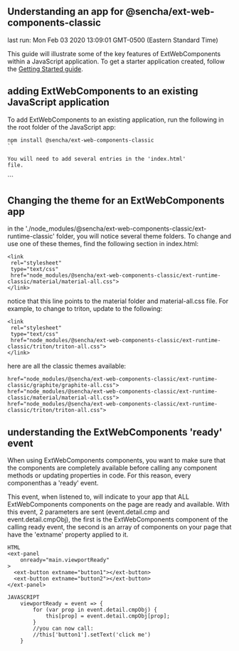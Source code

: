 ## Understanding an app for @sencha/ext-web-components-classic

last run: Mon Feb 03 2020 13:09:01 GMT-0500 (Eastern Standard Time)

This guide will illustrate some of the key features of ExtWebComponents within a JavaScript application.
To get a starter application created,
follow the [Getting Started guide](https://github.com/sencha/ext-web-components/blob/ext-web-components-7.1.1/packages/ext-web-components-classic/GETTING_STARTED.md).

## adding ExtWebComponents to an existing JavaScript application

To add ExtWebComponents to an existing application, run the following
in the root folder of the JavaScript app:

```
npm install @sencha/ext-web-components-classic
``

You will need to add several entries in the 'index.html'
file.

```
<script
 src="./node_modules/@sencha/ext-web-components-classic/ext-runtime-classic/classic.engine.js">
</script>
<link
 rel="stylesheet"
 type="text/css"
 href="node_modules/@sencha/ext-web-components-classic/ext-runtime-classic/material/material-all.css">
</link>
```


## Changing the theme for an ExtWebComponents app

in the './node_modules/@sencha/ext-web-components-classic/ext-runtime-classic' folder, you will notice several theme folders.  To change
and use one of these themes, find the following section in index.html:

```
<link
 rel="stylesheet"
 type="text/css"
 href="node_modules/@sencha/ext-web-components-classic/ext-runtime-classic/material/material-all.css">
</link>
```

notice that this line points to the material folder and material-all.css file.  For example, to change to triton, update to the following:

```
<link
 rel="stylesheet"
 type="text/css"
 href="node_modules/@sencha/ext-web-components-classic/ext-runtime-classic/triton/triton-all.css">
</link>
```


here are all the classic themes available:

```
href="node_modules/@sencha/ext-web-components-classic/ext-runtime-classic/graphite/graphite-all.css">
href="node_modules/@sencha/ext-web-components-classic/ext-runtime-classic/material/material-all.css">
href="node_modules/@sencha/ext-web-components-classic/ext-runtime-classic/triton/triton-all.css">
```




## understanding the ExtWebComponents 'ready' event

When using ExtWebComponents components, you want to make sure that the components are completely available
before calling any component methods or updating properties in code.
For this reason, every componenthas a 'ready' event.

This event, when listened to, will indicate to your app that ALL ExtWebComponents components on the page are
ready and available.  With this event, 2 parameters are sent (event.detail.cmp and event.detail.cmpObj), the first is the ExtWebComponents component of
the calling ready event,
the second is an array of components on your page that have the 'extname' property applied to it.

```
HTML
<ext-panel
    onready="main.viewportReady"
>
  <ext-button extname="button1"></ext-button>
  <ext-button extname="button2"></ext-button>
</ext-panel>

JAVASCRIPT
    viewportReady = event => {
        for (var prop in event.detail.cmpObj) {
            this[prop] = event.detail.cmpObj[prop];
        }
        //you can now call:
        //this['button1'].setText('click me')
    }

```
